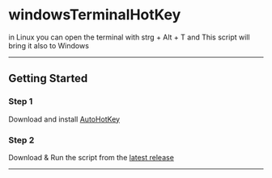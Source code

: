 # windowsTerminalHotKey
in Linux you can open the terminal with strg + Alt + T and This script will bring it also to Windows

---

## Getting Started

### Step 1

Download and install [AutoHotKey](https://www.autohotkey.com/)

### Step 2

Download & Run the script from the [latest release](https://github.com/schatzsuche/windowsTerminalHotKey/releases)

---
